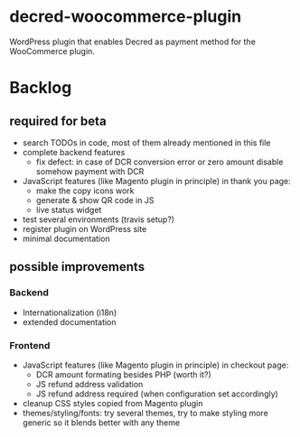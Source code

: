 # decred-woocommerce-plugin

WordPress plugin that enables Decred as payment method for the WooCommerce plugin.

# Backlog

## required for beta
* search TODOs in code, most of them already mentioned in this file
* complete backend features
  * fix defect: in case of DCR conversion error or zero amount disable somehow payment with DCR
* JavaScript features (like Magento plugin in principle) in thank you page:
  * make the copy icons work
  * generate & show QR code in JS
  * live status widget  
* test several environments (travis setup?)
* register plugin on WordPress site
* minimal documentation

## possible improvements

### Backend
* Internationalization (i18n)
* extended documentation

### Frontend
* JavaScript features (like Magento plugin in principle) in checkout page: 
  - DCR amount formating besides PHP (worth it?)
  - JS refund address validation
  - JS refund address required (when configuration set accordingly)
* cleanup CSS styles copied from Magento plugin
* themes/styling/fonts: try several themes, try to make styling more generic so it blends better with any theme